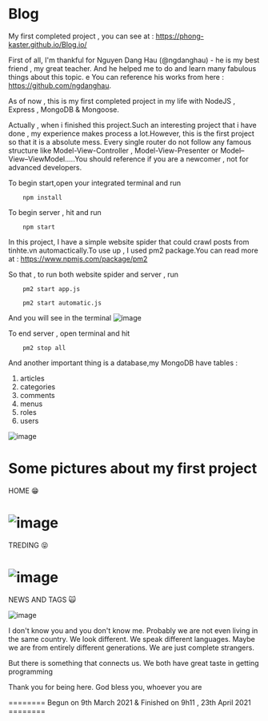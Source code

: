 # Blog
My first completed project , you can see at : https://phong-kaster.github.io/Blog.io/

First of all, I'm thankful for Nguyen Dang Hau (@ngdanghau) - he is my best friend , my great teacher.
And he helped me to do and learn many fabulous things about this topic.
e
You can reference his works from here : https://github.com/ngdanghau.

As of now , this is my first completed project in my life with NodeJS , Express , MongoDB & Mongoose.

Actually , when i finished this project.Such an interesting project that i have done , my experience makes process a lot.However, this is the first project so that it is a absolute mess.
Every single router do not follow any famous structure like Model-View-Controller , Model-View-Presenter or Model–View–ViewModel.....You should reference if you are a newcomer , not for advanced developers.

To begin start,open your integrated terminal and run
  
        npm install
        
To begin server , hit and run

        npm start
        
 
In this project, I have a simple website spider that could crawl posts from tinhte.vn automactically.To use up , I used pm2 package.You can read more at : https://www.npmjs.com/package/pm2

So that , to run both website spider and server , run


        pm2 start app.js
        
        pm2 start automatic.js
        
        
And you will see in the terminal
![image](https://user-images.githubusercontent.com/58034430/122628177-e3513800-d0de-11eb-9d88-efa3aeff1b17.png)

To end server , open terminal and hit

        pm2 stop all

And another important thing is a database,my MongoDB have tables :

1) articles
2) categories
3) comments
4) menus
5) roles
6) users


![image](https://user-images.githubusercontent.com/58034430/122628274-6bcfd880-d0df-11eb-81fa-c6d259f0a4ac.png)

Some pictures about my first project
===============================================================================================================
HOME 😁

![image](https://user-images.githubusercontent.com/58034430/122628356-da149b00-d0df-11eb-9fa8-47a0f352b292.png)
===============================================================================================================
TREDING 😝

![image](https://user-images.githubusercontent.com/58034430/122628749-22cd5380-d0e2-11eb-9586-89ced5ae5a7a.png)
===============================================================================================================
NEWS AND TAGS 🙀

![image](https://user-images.githubusercontent.com/58034430/122628384-f6b0d300-d0df-11eb-8b14-07e273f5cfe9.png)



I don't know you and you don't know me. Probably we are not even living in the same country. We look different. We speak different languages. Maybe we are from entirely different generations. We are just complete strangers.

But there is something that connects us. We both have great taste in getting programming

Thank you for being here. God bless you, whoever you are

========
Begun on 9th March 2021 & Finished on 9h11 , 23th April 2021 ========
